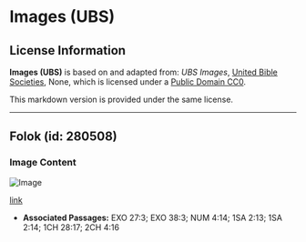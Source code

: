 # Images (UBS)

## License Information

**Images (UBS)** is based on and adapted from: _UBS Images_, [United Bible Societies](https://unitedbiblesocieties.org/), None, which is licensed under a [Public Domain CC0](https://creativecommons.org/public-domain/cc0/).

This markdown version is provided under the same license.



--------------------------------

## Folok (id: 280508)

### Image Content

![Image](https://cdn.aquifer.bible/aquifer-content/resources/Media/WEB-0451_fork.jpg)

[link](https://cdn.aquifer.bible/aquifer-content/resources/Media/WEB-0451_fork.jpg)

* **Associated Passages:** EXO 27:3; EXO 38:3; NUM 4:14; 1SA 2:13; 1SA 2:14; 1CH 28:17; 2CH 4:16

